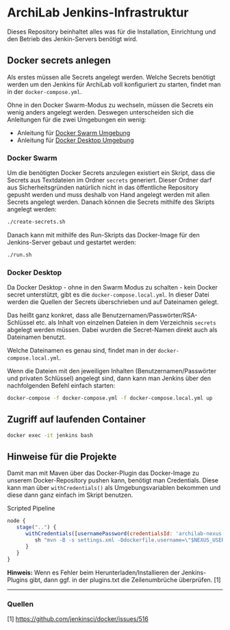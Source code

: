 # ArchiLab Jenkins-Infrastruktur

Dieses Repository beinhaltet alles was für die Installation, Einrichtung und den
Betrieb des Jenkin-Servers benötigt wird.

## Docker secrets anlegen

Als erstes müssen alle Secrets angelegt werden. Welche Secrets benötigt werden
um den Jenkins für ArchiLab voll konfiguriert zu starten, findet man in der
`docker-compose.yml`.

Ohne in den Docker Swarm-Modus zu wechseln, müssen die Secrets ein wenig anders
angelegt werden. Deswegen unterscheiden sich die Anleitungen für die zwei
Umgebungen ein wenig:

- Anleitung für [Docker Swarm Umgebung](#docker-swarm)
- Anleitung für [Docker Desktop Umgebung](#docker-desktop)

### Docker Swarm

Um die benötigten Docker Secrets anzulegen existiert ein Skript, dass die Secrets
aus Textdateien im Ordner `secrets` generiert. Dieser Ordner darf aus
Sicherheitsgründen natürlich nicht in das öffentliche Repository gepusht werden
und muss deshalb von Hand angelegt werden mit allen Secrets angelegt werden.
Danach können die Secrets mithilfe des Skripts angelegt werden:

```bash
./create-secrets.sh
```

Danach kann mit mithilfe des Run-Skripts das Docker-Image für den Jenkins-Server
gebaut und gestartet werden:

```bash
./run.sh
```

### Docker Desktop

Da Docker Desktop - ohne in den Swarm Modus zu schalten - kein Docker secret
unterstützt, gibt es die `docker-compose.local.yml`. In dieser Datei werden die
Quellen der Secrets überschrieben und auf Dateinamen gelegt.

Das heißt ganz konkret, dass alle Benutzernamen/Passwörter/RSA-Schlüssel etc.
als Inhalt von einzelnen Dateien in dem Verzeichnis `secrets` abgelegt werden
müssen. Dabei wurden die Secret-Namen direkt auch als Dateinamen benutzt.

Welche Dateinamen es genau sind, findet man in der `docker-compose.local.yml`.

Wenn die Dateien mit den jeweiligen Inhalten (Benutzernamen/Passwörter und
privaten Schlüssel) angelegt sind, dann kann man Jenkins über den nachfolgenden
Befehl einfach starten:

```bash
docker-compose -f docker-compose.yml -f docker-compose.local.yml up
```

## Zugriff auf laufenden Container

```bash
docker exec -it jenkins bash
```

## Hinweise für die Projekte

Damit man mit Maven über das Docker-Plugin das Docker-Image zu unserem
Docker-Repository pushen kann, benötigt man Credentials. Diese kann man über
`withCredentials()` als Umgebungsvariablen bekommen und diese dann ganz einfach
im Skript benutzen.

Scripted Pipeline

```javascript
node {
   stage("..") {
      withCredentials([usernamePassword(credentialsId: 'archilab-nexus-jenkins', usernameVariable: 'NEXUS_USERNAME', passwordVariable: 'NEXUS_PASSWORD')]) {
         sh "mvn -B -s settings.xml -Ddockerfile.username=\"$NEXUS_USERNAME\" -Ddockerfile.password=\"$NEXUS_PASSWORD\" -Drevision=${revision} clean deploy"
      }
   }
}
```

**Hinweis:** Wenn es Fehler beim Herunterladen/Installieren der Jenkins-Plugins
gibt, dann ggf. in der plugins.txt die Zeilenumbrüche überprüfen. [1]

---

### Quellen

[1] https://github.com/jenkinsci/docker/issues/516
